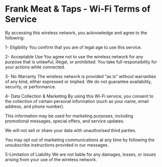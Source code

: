 # Frank Meat & Taps - Wi-Fi Terms of Service

By accessing this wireless network, you acknowledge and agree to the following:

1- Eligibility
You confirm that you are of legal age to use this service.

2- Acceptable Use
You agree not to use the wireless network for any purpose that is unlawful, illegal, or prohibited. You take full responsibility for your actions while connected.

3- No Warranty
The wireless network is provided “as is” without warranties of any kind, either expressed or implied. We do not guarantee availability, security, or performance.

4- Data Collection & Marketing
By using this Wi-Fi service, you consent to the collection of certain personal information (such as your name, email address, and phone number).

This information may be used for marketing purposes, including promotional messages, special offers, and service updates.

We will not sell or share your data with unauthorised third parties.

You may opt out of marketing communications at any time by following the unsubscribe instructions provided in our messages.

5-Limitation of Liability
We are not liable for any damages, losses, or issues arising from your use of the wireless network.
